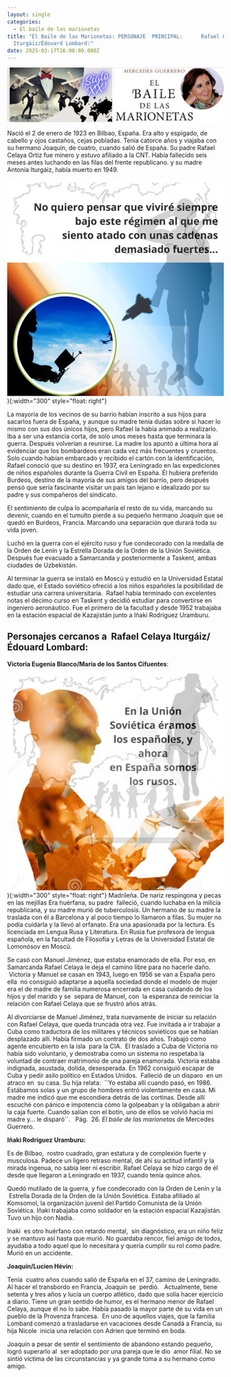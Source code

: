```yaml
---
layout: single
categories:
  - El baile de las marionetas
title: "El Baile de las Marionetas: PERSONAJE  PRINCIPAL:      Rafael Celaya
  Iturgáiz/Édouard Lombard:"
date: 2025-03-17T16:08:00.000Z
---
```

![](/assets/img/banner.png "El  baile de las marionetas de   Mercedes  Guerrero ")

Nació el 2 de enero de 1923 en Bilbao, España. Era alto y espigado, de cabello y ojos castaños, cejas pobladas. Tenía catorce años y viajaba con su hermano Joaquín, de cuatro, cuando salió de España. Su padre Rafael Celaya Ortiz fue minero y estuvo afiliado a la CNT. Había fallecido seis meses antes luchando en las filas del frente republicano. y su madre Antonia Iturgáiz, había muerto en 1949.

![](/assets/img/rafael.png)){:width="300" style="float: right"} 

La mayoría de los vecinos de su barrio habían inscrito a sus hijos para sacarlos 
fuera de España, y aunque su madre tenía dudas sobre si hacer lo mismo con sus
dos únicos hijos, pero Rafael la había animado a realizarlo. Iba a ser una
estancia corta, de solo unos meses hasta que terminara la guerra. Después
volverían a reunirse. La madre los apuntó a última hora al evidenciar que los
bombardeos eran cada vez más frecuentes y cruentos. Solo cuando habían
embarcado y recibido el cartón con la identificación, Rafael conoció que su destino
en 1937, era Leningrado en las expediciones de niños españoles durante la
Guerra Civil en España. Él hubiera preferido Burdeos, destino de la mayoría de
sus amigos del barrio, pero después pensó que sería fascinante visitar un país
tan lejano e idealizado por su padre y sus compañeros del sindicato.

El sentimiento de culpa lo acompañaría el resto de su vida, marcando su devenir, cuando en el tumulto pierde a su pequeño hermano Joaquín que se quedó en Burdeos, Francia. Marcando una separación que durará toda su vida joven. 

Luchó en la guerra con el ejército ruso y fue condecorado con la medalla de la Orden de Lenin y la Estrella Dorada de la Orden de la Unión Soviética.  Después fue evacuado a Samarcanda y posteriormente a Taskent, ambas ciudades de Uzbekistán.

Al terminar la guerra se instaló en Moscú y estudió en la Universidad Estatal dado que, el Estado soviético ofreció a los niños españoles la posibilidad de estudiar una carrera
universitaria.  Rafael había terminado con excelentes notas el décimo curso en Taskent y decidió estudiar para convertirse en ingeniero aeronáutico. Fue el primero de la facultad y desde 1952 trabajaba en la estación espacial de Kazajistán junto a Iñaki Rodríguez Uramburu.

## **Personajes cercanos a  Rafael Celaya Iturgáiz/Édouard Lombard:**

**Victoria Eugenia Blanco/María de los Santos Cifuentes**:

![](/assets/img/victoria.png)){:width="300" style="float: right"} 
Madrileña. De nariz respingona y pecas en las mejillas Era huérfana, su padre  falleció, cuando luchaba en la milicia republicana, y su madre murió de tuberculosis. Un hermano de su madre la traslada con él a Barcelona y al poco tiempo lo llamaron a filas. Su mujer no podía cuidarla y la llevó al orfanato. Era una apasionada por la lectura. Es  licenciada en Lengua Rusa y Literatura. En Rusia fue profesora de lengua española, en la facultad de Filosofía y Letras de la Universidad Estatal de Lomonósov en Moscú.

Se casó con Manuel Jiménez, que estaba enamorado de ella. Por eso, en Samarcanda Rafael Celaya le deja el camino libre para no hacerle daño.  Victoria y Manuel se casan en 1943, luego en 1956 se van a España pero ella  no consiguió adaptarse a aquella sociedad donde el modelo de mujer era el de madre de familia numerosa encerrada en casa cuidando de los hijos y del marido y se  separa de Manuel, con  la esperanza de reiniciar la relación con Rafael Celaya que se frustró años atrás.


Al divorciarse de Manuel Jiménez, trata nuevamente de iniciar su relación con Rafael Celaya, que queda truncada otra vez. Fue invitada a ir trabajar a Cuba como traductora de los militares y técnicos soviéticos que se habían desplazado allí. Había firmado un
contrato de dos años. Trabajó como agente encubierto en la isla  para la CIA.  El traslado a Cuba de Victoria no había sido voluntario, y demostraba como un sistema no respetaba la voluntad de contraer matrimonio de una pareja enamorada. Victoria estaba
indignada, asustada, dolida, desesperada. En 1962 consiguió escapar de Cuba y
pedir asilo político en Estados Unidos.  Falleció de un disparo  en un
atraco en  su casa. Su hija relata:  ´´Yo estaba allí cuando pasó, en 1986. Estábamos solas
y un grupo de hombres entró violentamente en casa. Mi madre me indicó que me
escondiera detrás de las cortinas. Desde allí escuché con pánico e impotencia
cómo la golpeaban y la obligaban a abrir la caja fuerte. Cuando salían con el
botín, uno de ellos se volvió hacia mi madre y… le disparó´´.   Pág.  26.
*El baile de las marionetas* de Mercedes Guerrero.


**Iñaki Rodríguez Uramburu:**  

Es de Bilbao,  rostro cuadrado, gran estatura y de complexión fuerte y musculosa. Padece un ligero retraso mental, de ahí su actitud infantil y la mirada ingenua, no sabía leer ni escribir. Rafael Celaya se hizo cargo de él desde que llegaron a Leningrado en 1937, cuando tenía quince años. 


Quedó mutilado de la guerra, y fue condecorado con la Orden de Lenin y la  Estrella Dorada de la Orden de la Unión Soviética. Estaba afiliado al Komsomol, la organización juvenil del Partido Comunista de la Unión Soviética. Iñaki trabajaba como soldador en la estación espacial Kazajistán.  Tuvo un hijo con Nadia. 

Inaki  es otro huérfano con retardo mental,  sin diagnóstico, era un niño feliz y se
mantuvo así hasta que murió. No guardaba rencor, fiel amigo de todos, ayudaba a
todo aquel que lo necesitara y quería cumplir su rol como padre.  Murió en un accidente. 


**Joaquín/Lucien Hévin:**      

Tenía  cuatro años cuando salió de España en el 37, camino de Leningrado. Al hacer el
transbordo en Francia, Joaquín se  perdió.   Actualmente, tiene setenta y tres años y
lucía un cuerpo atlético, dado que solía hacer ejercicio a diario. Tiene un
gran sentido de humor, es el hermano menor de Rafael Celaya, aunque él no lo
sabe. Había pasado la mayor parte de su vida en un pueblo de la Provenza
francesa.  En uno de aquellos viajes, que la familia Lombard comenzó a trasladarse en vacaciones desde Canadá a Francia, su hija Nicole  inicia una relación con Adrien que terminó en boda.

Joaquín a pesar de sentir el sentimiento de abandono estando pequeño, logró superarlo al  ser adoptado por una pareja que le dio  amor filial. No se sintió víctima de las circunstancias y ya grande toma a su hermano como amigo.
